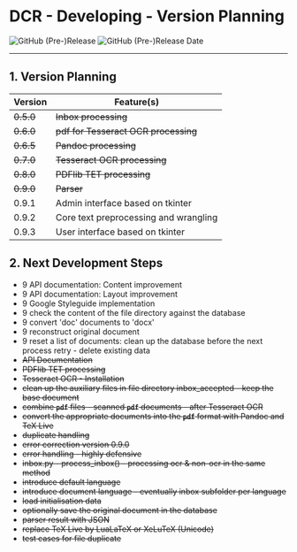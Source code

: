 # DCR - Developing - Version Planning

![GitHub (Pre-)Release](https://img.shields.io/github/v/release/KonnexionsGmbH/dcr?include_prereleases)
![GitHub (Pre-)Release Date](https://img.shields.io/github/release-date-pre/KonnexionsGmbh/dcr)

----

## 1. Version Planning

| Version   | Feature(s)                            |
|-----------|---------------------------------------|
| ~~0.5.0~~ | ~~Inbox processing~~                  |
| ~~0.6.0~~ | ~~pdf for Tesseract OCR processing~~  |
| ~~0.6.5~~ | ~~Pandoc processing~~                 |
| ~~0.7.0~~ | ~~Tesseract OCR processing~~          |
| ~~0.8.0~~ | ~~PDFlib TET processing~~             |
| ~~0.9.0~~ | ~~Parser~~                            |
| 0.9.1     | Admin interface based on tkinter      |
| 0.9.2     | Core text preprocessing and wrangling |
| 0.9.3     | User interface based on tkinter       |

## 2. Next Development Steps

- 9 API documentation: Content improvement
- 9 API documentation: Layout improvement
- 9 Google Styleguide implementation
- 9 check the content of the file directory against the database
- 9 convert 'doc' documents to 'docx'
- 9 reconstruct original document
- 9 reset a list of documents: clean up the database before the next process retry - delete existing data
- ~~API Documentation~~
- ~~PDFlib TET processing~~
- ~~Tesseract OCR - Installation~~  
- ~~clean up the auxiliary files in file directory inbox_accepted - keep the base document~~
- ~~combine **`pdf`** files - scanned **`pdf`** documents - after Tesseract OCR~~
- ~~convert the appropriate documents into the **`pdf`** format with Pandoc and TeX Live~~
- ~~duplicate handling~~ 
- ~~error correction version 0.9.0~~
- ~~error handling - highly defensive~~
- ~~inbox.py - process_inbox() - processing ocr & non-ocr in the same method~~
- ~~introduce default language~~
- ~~introduce document language - eventually inbox subfolder per language~~
- ~~load initialisation data~~
- ~~optionally save the original document in the database~~
- ~~parser result with JSON~~ 
- ~~replace TeX Live by LuaLaTeX or XeLuTeX (Unicode)~~
- ~~test cases for file duplicate~~
